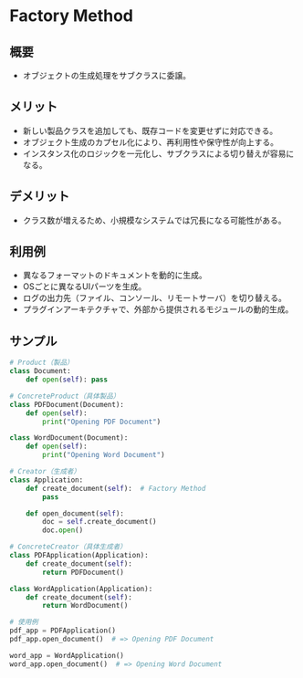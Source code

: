 # Factory Method

## 概要
* オブジェクトの生成処理をサブクラスに委譲。

## メリット
- 新しい製品クラスを追加しても、既存コードを変更せずに対応できる。
- オブジェクト生成のカプセル化により、再利用性や保守性が向上する。
- インスタンス化のロジックを一元化し、サブクラスによる切り替えが容易になる。

## デメリット
- クラス数が増えるため、小規模なシステムでは冗長になる可能性がある。

## 利用例
- 異なるフォーマットのドキュメントを動的に生成。
- OSごとに異なるUIパーツを生成。
- ログの出力先（ファイル、コンソール、リモートサーバ）を切り替える。
- プラグインアーキテクチャで、外部から提供されるモジュールの動的生成。

## サンプル
```python
# Product（製品）
class Document:
    def open(self): pass

# ConcreteProduct（具体製品）
class PDFDocument(Document):
    def open(self):
        print("Opening PDF Document")

class WordDocument(Document):
    def open(self):
        print("Opening Word Document")

# Creator（生成者）
class Application:
    def create_document(self):  # Factory Method
        pass

    def open_document(self):
        doc = self.create_document()
        doc.open()

# ConcreteCreator（具体生成者）
class PDFApplication(Application):
    def create_document(self):
        return PDFDocument()

class WordApplication(Application):
    def create_document(self):
        return WordDocument()

# 使用例
pdf_app = PDFApplication()
pdf_app.open_document()  # => Opening PDF Document

word_app = WordApplication()
word_app.open_document()  # => Opening Word Document
```
